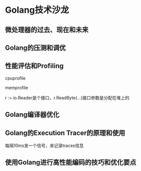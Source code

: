 # Golang技术沙龙



## 微处理器的过去、现在和未来



## Golang的压测和调优



## 性能评估和Profiling

cpuprofile

memprofile



r := io.Reader是个接口，r.ReadByte(…)接口参数是分配在堆上的



## Golang编译器优化



## Golang的Execution Tracer的原理和使用

每隔10ms发一个信号，来记录traces信息





## 使用Golang进行高性能编码的技巧和优化要点



